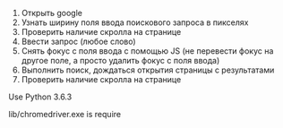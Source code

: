 1) Открыть google
2) Узнать ширину поля ввода поискового запроса в пикселях
3) Проверить наличие скролла на странице
4) Ввести запрос (любое слово)
5) Снять фокус с поля ввода с помощью JS (не перевести фокус на другое поле, а просто удалить фокус с поля ввода)
6) Выполнить поиск, дождаться открытия страницы с результатами
7) Проверить наличие скролла на странице

Use Python 3.6.3

lib/chromedriver.exe is require